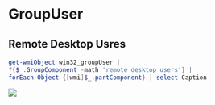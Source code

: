 # GroupUser

## Remote Desktop Usres
````PowerShell
get-wmiObject win32_groupUser |
?{$_.GroupComponent -math 'remote desktop users'} |
forEach-Object {[wmi]$_.partComponent} | select Caption
````
[<img src="https://i.imgur.com/PodnWLC.png">](https://i.imgur.com/PodnWLC.png)
